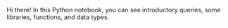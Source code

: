 Hi there! In this Python notebook, you can see introductory queries, some libraries, functions, and data types.
